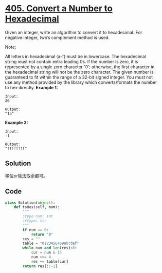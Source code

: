 # [405. Convert a Number to Hexadecimal](https://leetcode-cn.com/problems/convert-a-number-to-hexadecimal/)

Given an integer, write an algorithm to convert it to hexadecimal. For negative integer, two’s complement method is used.

Note:

All letters in hexadecimal (a-f) must be in lowercase.
The hexadecimal string must not contain extra leading 0s. If the number is zero, it is represented by a single zero character '0'; otherwise, the first character in the hexadecimal string will not be the zero character.
The given number is guaranteed to fit within the range of a 32-bit signed integer.
You must not use any method provided by the library which converts/formats the number to hex directly.
**Example 1:**

```
Input:
26

Output:
"1a"
```

**Example 2:**

```
Input:
-1

Output:
"ffffffff"
```

## Solution

移位or除法取余都可。



## Code

```python
class Solution(object):
    def toHex(self, num):
        """
        :type num: int
        :rtype: str
        """
        if num == 0:
            return "0"
        res = ""
        table = "0123456789abcdef"
        while num and len(res)<8:
            cur = num & 15
            num >>= 4
            res += table[cur]
        return res[::-1]
```

